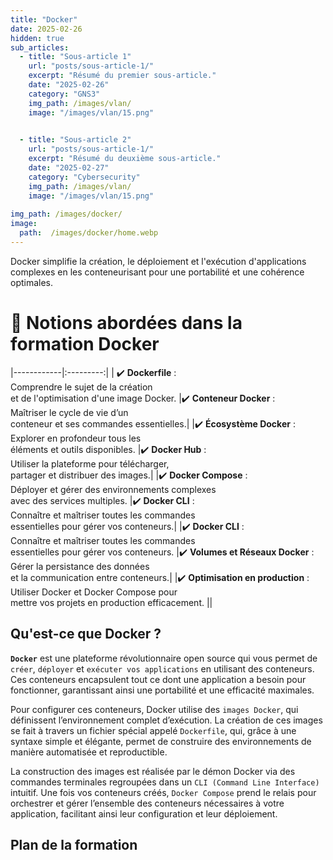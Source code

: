 ```yaml
---
title: "Docker"
date: 2025-02-26
hidden: true 
sub_articles:
  - title: "Sous-article 1"
    url: "posts/sous-article-1/"
    excerpt: "Résumé du premier sous-article."
    date: "2025-02-26"
    category: "GNS3"
    img_path: /images/vlan/
    image: "/images/vlan/15.png"
       

  - title: "Sous-article 2"
    url: "posts/sous-article-1/"
    excerpt: "Résumé du deuxième sous-article."
    date: "2025-02-27"
    category: "Cybersecurity"
    img_path: /images/vlan/
    image: "/images/vlan/15.png"
       
img_path: /images/docker/
image:
  path:  /images/docker/home.webp
---
```

Docker simplifie la création, le déploiement et l'exécution d'applications complexes en les conteneurisant pour une portabilité et une cohérence optimales.

# 🚀 Notions abordées dans la formation Docker  




|------------|:---------:|
| ✔️ **Dockerfile** : <br> Comprendre le sujet de la création <br> et de l'optimisation d'une image Docker.   |✔️ **Conteneur Docker** : <br>Maîtriser le cycle de vie d’un <br> conteneur et ses commandes essentielles.|
|✔️ **Écosystème Docker** :<br> Explorer en profondeur tous les  <br> éléments et outils disponibles.  |✔️ **Docker Hub** :<br> Utiliser la plateforme pour télécharger, <br> partager et distribuer des images.|
|✔️ **Docker Compose** :<br> Déployer et gérer des environnements complexes <br> avec des services multiples.  |✔️ **Docker CLI** :<br> Connaître et maîtriser toutes les commandes <br> essentielles pour gérer vos conteneurs.|
|✔️ **Docker CLI** :<br> Connaître et maîtriser toutes les commandes <br> essentielles pour gérer vos conteneurs. |✔️ **Volumes et Réseaux Docker** : <br>Gérer la persistance des données <br> et la communication entre conteneurs.|
|✔️ **Optimisation en production** : <br>Utiliser Docker et Docker Compose pour <br> mettre vos projets en production efficacement. ||


## **Qu'est-ce que Docker ?**
**`Docker`** est une plateforme révolutionnaire open source qui vous permet de `créer`, `déployer` et `exécuter vos applications` en utilisant des conteneurs. Ces conteneurs encapsulent tout ce dont une application a besoin pour fonctionner, garantissant ainsi une portabilité et une efficacité maximales.

Pour configurer ces conteneurs, Docker utilise des `images Docker`, qui définissent l’environnement complet d’exécution. La création de ces images se fait à travers un fichier spécial appelé `Dockerfile`, qui, grâce à une syntaxe simple et élégante, permet de construire des environnements de manière automatisée et reproductible.

La construction des images est réalisée par le démon Docker via des commandes terminales regroupées dans un `CLI (Command Line Interface)` intuitif. Une fois vos conteneurs créés, `Docker Compose` prend le relais pour orchestrer et gérer l’ensemble des conteneurs nécessaires à votre application, facilitant ainsi leur configuration et leur déploiement.

## Plan de la formation












